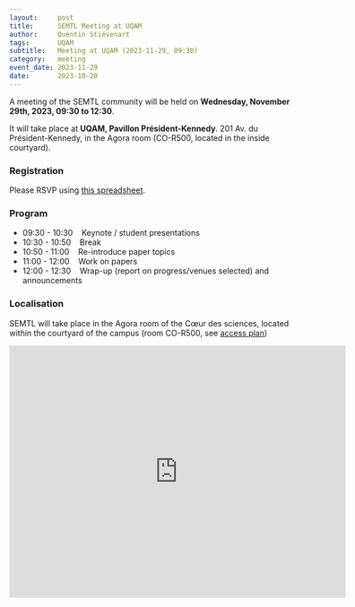 ```yaml
---
layout:     post
title:      SEMTL Meeting at UQAM
author:     Quentin Stiévenart
tags: 		UQAM
subtitle:  	Meeting at UQAM (2023-11-29, 09:30)
category:   meeting
event_date: 2023-11-29
date:       2023-10-20
---
```


A meeting of the SEMTL community will be held on **Wednesday, November 29th, 2023, 09:30 to 12:30**. 

It will take place at **UQAM, Pavillon Président-Kennedy**. 201 Av. du Président-Kennedy, in the Agora room (CO-R500, located in the inside courtyard).


### Registration

Please RSVP using [this spreadsheet](https://docs.google.com/spreadsheets/d/1fG5uRQbvPufsGLUAnelnuzTSneUVe6L1RDAD7ZTWeIE/edit?usp=sharing).

### Program

* 09:30 - 10:30&nbsp;&nbsp;&nbsp;&nbsp;Keynote / student presentations
* 10:30 - 10:50&nbsp;&nbsp;&nbsp;&nbsp;Break
* 10:50 - 11:00&nbsp;&nbsp;&nbsp;&nbsp;Re-introduce paper topics
* 11:00 - 12:00&nbsp;&nbsp;&nbsp;&nbsp;Work on papers
* 12:00 - 12:30&nbsp;&nbsp;&nbsp;&nbsp;Wrap-up (report on progress/venues selected) and announcements

### Localisation

SEMTL will take place in the Agora room of the Cœur des sciences, located within the courtyard of the campus (room CO-R500, see [access plan](https://coeurdessciences.uqam.ca/upload/files/Acces_2019V2.pdf))

<iframe src="https://www.google.com/maps/embed?pb=!1m18!1m12!1m3!1d539.0086130271673!2d-73.56918846416764!3d45.50946524975104!2m3!1f0!2f0!3f0!3m2!1i1024!2i768!4f13.1!3m3!1m2!1s0x4cc91a4ea071458b%3A0x46ebaae3c85efeb0!2sCoeur%20des%20sciences!5e0!3m2!1sen!2sca!4v1698240717294!5m2!1sen!2sca" width="600" height="450" style="border:0;" allowfullscreen="" loading="lazy" referrerpolicy="no-referrer-when-downgrade"></iframe>
